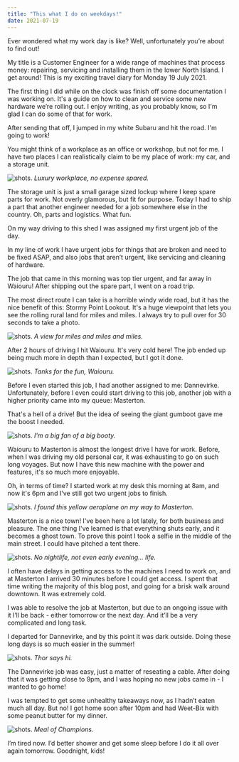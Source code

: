 ```yaml
---
title: "This what I do on weekdays!"
date: 2021-07-19
---
```


Ever wondered what my work day is like? Well, unfortunately you’re about to find out!

My title is a Customer Engineer for a wide range of machines that process money: repairing, servicing and installing them in the lower North Island.  I get around! This is my exciting travel diary for Monday 19 July 2021.

The first thing I did while on the clock was finish off some documentation I was working on. It's a guide on how to clean and service some new hardware we’re rolling out. I enjoy writing, as you probably know, so I'm glad I can do some of that for work.

After sending that off, I jumped in my white Subaru and hit the road. I'm going to work!

You might think of a workplace as an office or workshop, but not for me. I have two places I can realistically claim to be my place of work: my car, and a storage unit.

![shots.](../../assets/images/blog/shed.jpg)
_Luxury workplace, no expense spared._

The storage unit is just a small garage sized lockup where I keep spare parts for work. Not overly glamorous, but fit for purpose. Today I had to ship a part that another engineer needed for a job somewhere else in the country. Oh, parts and logistics. What fun.

On my way driving to this shed I was assigned my first urgent job of the day.

In my line of work I have urgent jobs for things that are broken and need to be fixed ASAP, and also jobs that aren’t urgent, like servicing and cleaning of hardware.

The job that came in this morning was top tier urgent, and far away in Waiouru! After shipping out the spare part, I went on a road trip.

The most direct route I can take is a horrible windy wide road, but it has the nice benefit of this: Stormy Point Lookout. It's a huge viewpoint that lets you see the rolling rural land for miles and miles. I always try to pull over for 30 seconds to take a photo.

![shots.](../../assets/images/blog/stormy.jpg)
_A view for miles and miles and miles._

After 2 hours of driving I hit Waiouru. It's very cold here! The job ended up being much more in depth than I expected, but I got it done.

![shots.](../../assets/images/blog/tank.jpg)
_Tanks for the fun, Waiouru._

Before I even started this job, I had another assigned to me: Dannevirke. Unfortunately, before I even could start driving to this job, another job with a higher priority came into my queue: Masterton.

That's a hell of a drive! But the idea of seeing the giant gumboot gave me the boost I needed.

![shots.](../../assets/images/blog/booty.jpg)
_I'm a big fan of a big booty._

Waiouru to Masterton is almost the longest drive I have for work. Before, when I was driving my old personal car, it was exhausting to go on such long voyages. But now I have this new machine with the power and features, it's so much more enjoyable.

Oh, in terms of time? I started work at my desk this morning at 8am, and now it's 6pm and I've still got two urgent jobs to finish.

![shots.](../../assets/images/blog/plane.jpg)
_I found this yellow aeroplane on my way to Masterton._

Masterton is a nice town! I've been here a lot lately, for both business and pleasure. The one thing I've learned is that everything shuts early, and it becomes a ghost town. To prove this point I took a selfie in the middle of the main street. I could have pitched a tent there.

![shots.](../../assets/images/blog/masterton.jpg)
_No nightlife, not even early evening... life._

I often have delays in getting access to the machines I need to work on, and at Masterton I arrived 30 minutes before I could get access. I spent that time writing the majority of this blog post, and going for a brisk walk around downtown. It was extremely cold.

I was able to resolve the job at Masterton, but due to an ongoing issue with it I’ll be back - either tomorrow or the next day. And it’ll be a very complicated and long task.

I departed for Dannevirke, and by this point it was dark outside. Doing these long days is so much easier in the summer!

![shots.](../../assets/images/blog/dannevirke.jpg)
_Thor says hi._

The Dannevirke job was easy, just a matter of reseating a cable. After doing that it was getting close to 9pm, and I was hoping no new jobs came in - I wanted to go home!

I was tempted to get some unhealthy takeaways now, as I hadn’t eaten much all day. But no! I got home soon after 10pm and had Weet-Bix with some peanut butter for my dinner.

![shots.](../../assets/images/blog/dinner.jpg)
_Meal of Champions._

I’m tired now. I’d better shower and get some sleep before I do it all over again tomorrow. Goodnight, kids!
